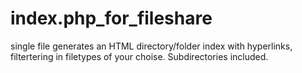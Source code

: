 # index.php_for_fileshare
single file generates an HTML directory/folder index with hyperlinks, filtertering in filetypes of your choise.  Subdirectories included.
